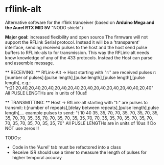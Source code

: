 # rflink-alt
Alternative software for the rflink tranceiver (based on **Arduino Mega and the Aurel RTX MID 5V** "NODO shield")

**Major goal**: increased flexibility and open source
The firmware will not support the RFLink Serial protocol. Instead it will be a 'transparent' interface, sending received pulses to the host and the host send pulse buffers to RFLink-als to for transmission. This way the RFLink-alt needs know knowledge of any of the 433 protocols. Instead the Host can parse and assemble message.

** RECEIVING: **
RfLink-Alt -> Host  starting with "r:" are received pulses
r:[number of pulses]:[pulse length],[pulse length],[pulse length],[pulse length],
e.g.:
"r:21:20,40,20,40,20,40,20,40,20,40,20,40,20,40,20,40,20,40,40,20,40"
All PUSLE LENGTHs are in units of 10us!!

** TRANSMITTING: **
Host -> RfLink-alt  starting with "t:" are pulses to transmit:
t:[number of repeats],[delay between repeats],[pulse length],pulse length],...
example pulses to send:
"t 10 40 35, 35,  70,  70,  35,  70,  35,  70,  35,  35,  70,  70,  35,  35,  70,  70,  35,  70,  35,  35,  70,  70,  35,  35,  70,  35,  70,  35,  70,  70,  35,  70,  35,  70,  35,  35,  70"
All PUSLE LENGTHs are in units of 10us !!
Do NOT use zeros !!

TODOs:
* Code in the 'Aurel' tab must be refactored into a class
* Receive ISR should use a timer to measure the length of pulses for higher temporal accuray


